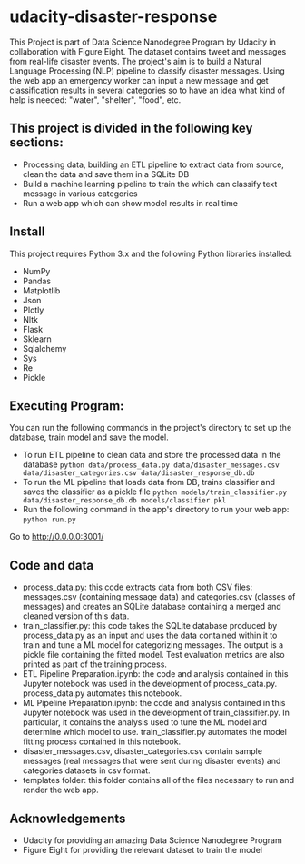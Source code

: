 # udacity-disaster-response

This Project is part of Data Science Nanodegree Program by Udacity in collaboration with Figure Eight. The dataset contains tweet and messages from real-life disaster events. The project's aim is to build a Natural Language Processing (NLP) pipeline to classify disaster messages. Using the web app an emergency worker can input a new message and get classification results in several categories so to have an idea what kind of help is needed: "water", "shelter", "food", etc.


## This project is divided in the following key sections:

- Processing data, building an ETL pipeline to extract data from source, clean the data and save them in a SQLite DB
- Build a machine learning pipeline to train the which can classify text message in various categories
- Run a web app which can show model results in real time


## Install

This project requires Python 3.x and the following Python libraries installed:

- NumPy
- Pandas
- Matplotlib
- Json
- Plotly
- Nltk
- Flask
- Sklearn
- Sqlalchemy
- Sys
- Re
- Pickle


## Executing Program:

You can run the following commands in the project's directory to set up the database, train model and save the model.

- To run ETL pipeline to clean data and store the processed data in the database `python data/process_data.py data/disaster_messages.csv data/disaster_categories.csv data/disaster_response_db.db`
- To run the ML pipeline that loads data from DB, trains classifier and saves the classifier as a pickle file `python models/train_classifier.py data/disaster_response_db.db models/classifier.pkl`
- Run the following command in the app's directory to run your web app: `python run.py`

Go to http://0.0.0.0:3001/


## Code and data
- process_data.py: this code extracts data from both CSV files: messages.csv (containing message data) and categories.csv (classes of messages) and creates an SQLite database containing a merged and cleaned version of this data.
- train_classifier.py: this code takes the SQLite database produced by process_data.py as an input and uses the data contained within it to train and tune a ML model for categorizing messages. The output is a pickle file containing the fitted model. Test evaluation metrics are also printed as part of the training process.
- ETL Pipeline Preparation.ipynb: the code and analysis contained in this Jupyter notebook was used in the development of process_data.py. process_data.py automates this notebook.
- ML Pipeline Preparation.ipynb: the code and analysis contained in this Jupyter notebook was used in the development of train_classifier.py. In particular, it contains the analysis used to tune the ML model and determine which model to use. train_classifier.py automates the model fitting process contained in this notebook.
- disaster_messages.csv, disaster_categories.csv contain sample messages (real messages that were sent during disaster events) and categories datasets in csv format.
- templates folder: this folder contains all of the files necessary to run and render the web app.

## Acknowledgements

- Udacity for providing an amazing Data Science Nanodegree Program
- Figure Eight for providing the relevant dataset to train the model


